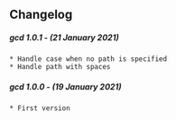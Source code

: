 ## Changelog
 
##### gcd 1.0.1 - (21 January 2021)

    * Handle case when no path is specified
    * Handle path with spaces


##### gcd 1.0.0 - (19 January 2021)

    * First version
